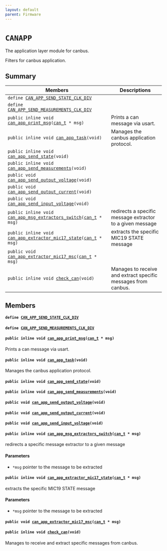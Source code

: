 ```yaml
---
layout: default
parent: Firmware
---
```


# `CANAPP` 

The application layer module for canbus.

Filters for canbus application.

## Summary

 Members                        | Descriptions                                
--------------------------------|---------------------------------------------
`define `[`CAN_APP_SEND_STATE_CLK_DIV`](#group__CANAPP_1ga22b9d5504fbac0932eb4417ad88c92cd)            | 
`define `[`CAN_APP_SEND_MEASUREMENTS_CLK_DIV`](#group__CANAPP_1ga674f475baae1b747bc0c005b70254915)            | 
`public inline void `[`can_app_print_msg`](#group__CANAPP_1ga680f5adb77401b31ccd77778b9a77ed4)`(`[`can_t`](docs/md/undefined.md#structcan__t)` * msg)`            | Prints a can message via usart.
`public inline void `[`can_app_task`](#group__CANAPP_1ga45366a9fbaf5efee87ae2fde1e313405)`(void)`            | Manages the canbus application protocol.
`public inline void `[`can_app_send_state`](#group__CANAPP_1gab8ef0c05b9ef620eb95a2a29c5b68da9)`(void)`            | 
`public inline void `[`can_app_send_measurements`](#group__CANAPP_1ga36a093239938ad8303bb2d6c4395deaf)`(void)`            | 
`public void `[`can_app_send_output_voltage`](#group__CANAPP_1gab8c750d6fa7308720efc467ed02b26bb)`(void)`            | 
`public void `[`can_app_send_output_current`](#group__CANAPP_1gaa78203f87e2a2ac35de73873d090ec0d)`(void)`            | 
`public void `[`can_app_send_input_voltage`](#group__CANAPP_1gad4eec63c4cb88e7ceae65aa2697cdc36)`(void)`            | 
`public inline void `[`can_app_msg_extractors_switch`](#group__CANAPP_1ga5fcb4d50b701466fc72393065716e618)`(`[`can_t`](docs/md/undefined.md#structcan__t)` * msg)`            | redirects a specific message extractor to a given message
`public inline void `[`can_app_extractor_mic17_state`](#group__CANAPP_1ga2f127c15e9c9ae73ff7d5dbfbdf536d3)`(`[`can_t`](docs/md/undefined.md#structcan__t)` * msg)`            | extracts the specific MIC19 STATE message
`public void `[`can_app_extractor_mic17_msc`](#group__CANAPP_1ga25d099d0677209054c7deeb9a5be9294)`(`[`can_t`](docs/md/undefined.md#structcan__t)` * msg)`            | 
`public inline void `[`check_can`](#group__CANAPP_1ga6d35192d4ad593b25d54e9dad49784c5)`(void)`            | Manages to receive and extract specific messages from canbus.

## Members

#### `define `[`CAN_APP_SEND_STATE_CLK_DIV`](#group__CANAPP_1ga22b9d5504fbac0932eb4417ad88c92cd) 

#### `define `[`CAN_APP_SEND_MEASUREMENTS_CLK_DIV`](#group__CANAPP_1ga674f475baae1b747bc0c005b70254915) 

#### `public inline void `[`can_app_print_msg`](#group__CANAPP_1ga680f5adb77401b31ccd77778b9a77ed4)`(`[`can_t`](docs/md/undefined.md#structcan__t)` * msg)` 

Prints a can message via usart.

#### `public inline void `[`can_app_task`](#group__CANAPP_1ga45366a9fbaf5efee87ae2fde1e313405)`(void)` 

Manages the canbus application protocol.

#### `public inline void `[`can_app_send_state`](#group__CANAPP_1gab8ef0c05b9ef620eb95a2a29c5b68da9)`(void)` 

#### `public inline void `[`can_app_send_measurements`](#group__CANAPP_1ga36a093239938ad8303bb2d6c4395deaf)`(void)` 

#### `public void `[`can_app_send_output_voltage`](#group__CANAPP_1gab8c750d6fa7308720efc467ed02b26bb)`(void)` 

#### `public void `[`can_app_send_output_current`](#group__CANAPP_1gaa78203f87e2a2ac35de73873d090ec0d)`(void)` 

#### `public void `[`can_app_send_input_voltage`](#group__CANAPP_1gad4eec63c4cb88e7ceae65aa2697cdc36)`(void)` 

#### `public inline void `[`can_app_msg_extractors_switch`](#group__CANAPP_1ga5fcb4d50b701466fc72393065716e618)`(`[`can_t`](docs/md/undefined.md#structcan__t)` * msg)` 

redirects a specific message extractor to a given message

#### Parameters
* `*msg` pointer to the message to be extracted

#### `public inline void `[`can_app_extractor_mic17_state`](#group__CANAPP_1ga2f127c15e9c9ae73ff7d5dbfbdf536d3)`(`[`can_t`](docs/md/undefined.md#structcan__t)` * msg)` 

extracts the specific MIC19 STATE message

#### Parameters
* `*msg` pointer to the message to be extracted

#### `public void `[`can_app_extractor_mic17_msc`](#group__CANAPP_1ga25d099d0677209054c7deeb9a5be9294)`(`[`can_t`](docs/md/undefined.md#structcan__t)` * msg)` 

#### `public inline void `[`check_can`](#group__CANAPP_1ga6d35192d4ad593b25d54e9dad49784c5)`(void)` 

Manages to receive and extract specific messages from canbus.

